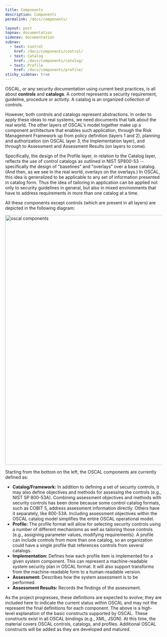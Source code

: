 ```yaml
---
title: Components
description: Components
permalink: /docs/components/

layout: post
topnav: documentation
sidenav: documentation
subnav:
  - text: Control
    href: /docs/components/control/
  - text: Catalog
    href: /docs/components/catalog/
  - text: Profile
    href: /docs/components/profile/
sticky_sidenav: true
---
```


OSCAL, or any security documentation using current best practices, is all about **controls** and **catalogs**. A control represents a security requirement, guideline, procedure or activity. A catalog is an organized collection of controls.

However, both controls and catalogs represent abstractions. In order to apply these ideas to real systems, we need documents that talk about the real world. The other layers of OSCAL's model together make up a component architecture that enables such application, through the Risk Management Framework up from policy definition (layers 1 and 2), planning and authorization (on OSCAL layer 3, the Implementation layer), and through to Assessment and Assessment Results (on layers to come).

Specifically, the design of the Profile layer, in relation to the Catalog layer, reflects the use of control catalogs as outlined in NIST SP800-53 -- specifically the design of "baselines" and "overlays" over a base catalog. (And then, as we see in the real world, overlays on the overlays.) In OSCAL, this idea is generalized to be applicable to any set of information presented in catalog form. Thus the idea of tailoring in application can be applied not only to security guidelines in general, but also in mixed environments that have to address requirements in more than one catalog at a time.

All these components except controls (which are present in all layers) are depicted in the following diagram:

<img src="/assets/img/oscal-components.png" alt="oscal components" width="800" />

Starting from the bottom on the left, the OSCAL components are currently defined as:

- **Catalog/Framework:** In addition to defining a set of security controls, it may also define objectives and methods for assessing the controls (e.g., NIST SP 800-53A). Combining assessment objectives and methods with security controls has been done because some control catalog formats, such as COBIT 5, address assessment information directly. Others have it separately, like 800-53A. Including assessment objectives within the OSCAL catalog model simplifies the entire OSCAL operational model.
- **Profile:** The profile format will allow for selecting security controls using a number of different mechanisms as well as tailoring those controls (e.g., assigning parameter values, modifying requirements). A profile can include controls from more than one catalog, so an organization could have a single profile that references controls from several catalogs.
- **Implementation:** Defines how each profile item is implemented for a given system component. This can represent a machine-readable system security plan in OSCAL format. It will also support transforms from the machine-readable form to a human-readable version.
- **Assessment:** Describes how the system assessment is to be performed.
- **Assessment Results:** Records the findings of the assessment.

As the project progresses, these definitions are expected to evolve; they are included here to indicate the current status within OSCAL and may not the represent the final definitions for each component.  The above is a high-level explanation of the basic constructs supported by OSCAL. These constructs exist in all OSCAL bindings (e.g., XML, JSON). At this time, the material covers OSCAL controls, catalogs, and profiles. Additional OSCAL constructs will be added as they are developed and matured.

